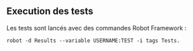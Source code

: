 ## Execution des tests 
    
Les tests sont lancés avec des commandes Robot Framework :  

    robot -d Results --variable USERNAME:TEST -i tags Tests.